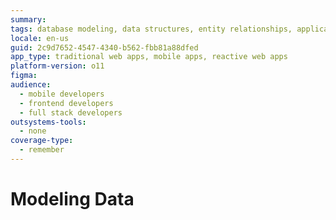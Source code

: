 ```yaml
---
summary:
tags: database modeling, data structures, entity relationships, application development, database support
locale: en-us
guid: 2c9d7652-4547-4340-b562-fbb81a88dfed
app_type: traditional web apps, mobile apps, reactive web apps
platform-version: o11
figma:
audience:
  - mobile developers
  - frontend developers
  - full stack developers
outsystems-tools:
  - none
coverage-type:
  - remember
---
```


# Modeling Data
